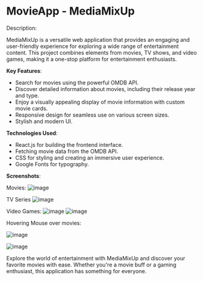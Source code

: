 # MovieApp - MediaMixUp

Description:

MediaMixUp is a versatile web application that provides an engaging and user-friendly experience for exploring a wide range of entertainment content. This project combines elements from movies, TV shows, and video games, making it a one-stop platform for entertainment enthusiasts.

**Key Features**:

- Search for movies using the powerful OMDB API.
- Discover detailed information about movies, including their release year and type.
- Enjoy a visually appealing display of movie information with custom movie cards.
- Responsive design for seamless use on various screen sizes.
- Stylish and modern UI.

**Technologies Used**:

- React.js for building the frontend interface.
- Fetching movie data from the OMDB API.
- CSS for styling and creating an immersive user experience.
- Google Fonts for typography.

**Screenshots**:

Movies:
![image](https://github.com/MM120-i/MovieApp---MediaMixUp/assets/80307451/8c8ca4b4-ab13-46a8-ac9b-065bedab2102)

TV Series
![image](https://github.com/MM120-i/MovieApp---MediaMixUp/assets/80307451/00e64e9b-9bdb-4795-a737-b9f0da10bcc9)

Video Games:
![image](https://github.com/MM120-i/MovieApp---MediaMixUp/assets/80307451/2158ee43-d4c6-4bea-882c-0919f5270de0)
![image](https://github.com/MM120-i/MovieApp---MediaMixUp/assets/80307451/b2fa4297-ba1d-479a-988c-bef8af4a3242)

Hovering Mouse over movies:

![image](https://github.com/MM120-i/MovieApp---MediaMixUp/assets/80307451/d1837841-2bee-45c4-a28a-cecd89ab24bb) 

![image](https://github.com/MM120-i/MovieApp---MediaMixUp/assets/80307451/11e71d16-68dd-41ef-972b-333da45dee61)









Explore the world of entertainment with MediaMixUp and discover your favorite movies with ease. Whether you're a movie buff or a gaming enthusiast, this application has something for everyone.
